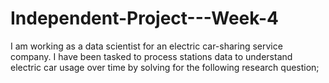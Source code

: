 # Independent-Project---Week-4
I am working as a data scientist for an electric car-sharing service company. I have been tasked to process stations data to understand electric car usage over time by solving for the following research question;

